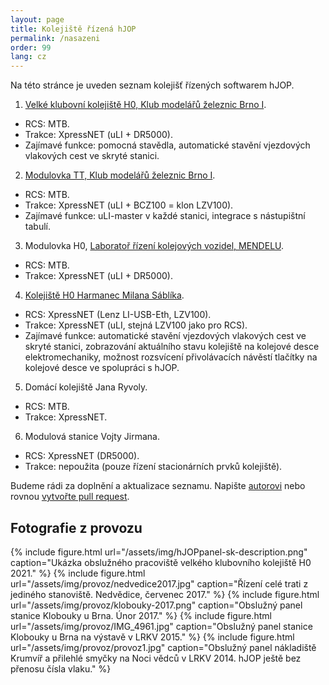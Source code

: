 ```yaml
---
layout: page
title: Kolejiště řízená hJOP
permalink: /nasazeni
order: 99
lang: cz
---
```


Na této stránce je uveden seznam kolejišť řízených softwarem hJOP.

1. [Velké klubovní kolejiště H0, Klub modelářů železnic Brno I](https://www.kmz-brno.cz/rubrika/nase-kolejiste/h0/).
  - RCS: MTB.
  - Trakce: XpressNET (uLI + DR5000).
  - Zajímavé funkce: pomocná stavědla, automatické stavění vjezdových vlakových cest ve skryté stanici.
2. [Modulovka TT, Klub modelářů železnic Brno I](https://www.kmz-brno.cz/rubrika/nase-kolejiste/tt/).
  - RCS: MTB.
  - Trakce: XpressNET (uLI + BCZ100 = klon LZV100).
  - Zajímavé funkce: uLI-master v každé stanici, integrace s nástupištní tabulí.
3. Modulovka H0, [Laboratoř řízení kolejových vozidel, MENDELU](https://lrkv.pef.mendelu.cz/).
  - RCS: MTB.
  - Trakce: XpressNET (uLI + DR5000).
4. [Kolejiště H0 Harmanec Milana Sáblíka](https://www.kmz-brno.cz/rubrika/nase-kolejiste/tt/).
  - RCS: XpressNET (Lenz LI-USB-Eth, LZV100).
  - Trakce: XpressNET (uLI, stejná LZV100 jako pro RCS).
  - Zajímavé funkce: automatické stavění vjezdových vlakových cest ve skryté stanici, zobrazování aktuálního
    stavu kolejiště na kolejové desce elektromechaniky, možnost rozsvícení přivolávacích návěstí
    tlačítky na kolejové desce ve spolupráci s hJOP.
5. Domácí kolejiště Jana Ryvoly.
  - RCS: MTB.
  - Trakce: XpressNET.
6. Modulová stanice Vojty Jirmana.
  - RCS: XpressNET (DR5000).
  - Trakce: nepoužita (pouze řízení stacionárních prvků kolejiště).

Budeme rádi za doplnění a aktualizace seznamu. Napište [autorovi](/contact) nebo
rovnou [vytvořte pull request](https://github.com/kmzbrnoI/hJOPweb/blob/master/_pages/cz/nasazeni.md).

## Fotografie z provozu

{% include figure.html url="/assets/img/hJOPpanel-sk-description.png" caption="Ukázka obslužného pracoviště velkého klubovního kolejiště H0 2021." %}
{% include figure.html url="/assets/img/provoz/nedvedice2017.jpg" caption="Řízení celé trati z jediného stanoviště. Nedvědice, červenec 2017." %}
{% include figure.html url="/assets/img/provoz/klobouky-2017.png" caption="Obslužný panel stanice Klobouky u Brna. Únor 2017." %}
{% include figure.html url="/assets/img/provoz/IMG_4961.jpg" caption="Obslužný panel stanice Klobouky u Brna na výstavě v LRKV 2015." %}
{% include figure.html url="/assets/img/provoz/provoz1.jpg" caption="Obslužný panel nákladiště Krumvíř a přilehlé smyčky na Noci vědců v LRKV 2014. hJOP ještě bez přenosu čísla vlaku." %}
